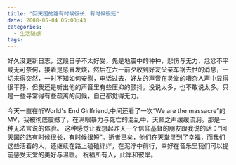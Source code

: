 ```yaml
---
title: "回天国的路有时候很长，有时候很短"
date: 2008-06-04 05:00:43
categories:
  - 生活随想
tags:
---
```


好久没更新日志，这段日子不太好受，先是地震中的种种，悲伤与无力，忿忿不平或无可奈何，接着是感冒发烧，然后在六一前夕收到好友父亲车祸去世的消息，一切来得突然，一时不知如何安慰，电话过去，好友的声音在灵堂的嘈杂人声中显得很平静，但我还是听出他的声音里有些压抑的颤抖。没说太多，也不敢说太多。只是一些寻常得有些疏离的问候，自己都觉得无力。 

今天一直在听World's End Girlfriend,中间还看了一次“We are the massacre”的MV，我被彻底震撼了，在满眼暴力与死亡的混乱中，天籁之声缓缓流淌。那是一种无法言说的体验。 这种感觉让我想起昨天一个信仰基督的朋友跟我说的话：“回天国的路有时候很长，有时候很短”。逝者已矣，他们在天堂寻到了幸福，而我们这些活着的人，还继续在路上磕磕绊绊，在泥泞中前行，幸好在音乐里我们可以提前感受天堂的美好与温暖。 祝福所有人，此岸和彼岸。